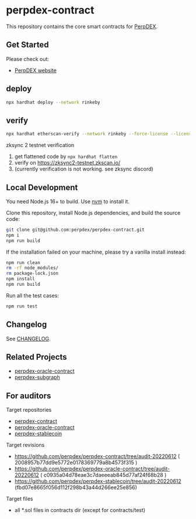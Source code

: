 # perpdex-contract

This repository contains the core smart contracts for [PerpDEX](https://perpdex.com/).

## Get Started

Please check out:

- [PerpDEX website](https://perpdex.com/)
<!-- - [PerpDEX docs](https://docs.perpdex.com/) -->

## deploy

```bash
npx hardhat deploy --network rinkeby
```

## verify

```bash
npx hardhat etherscan-verify --network rinkeby --force-license --license GPL-3.0
```

zksync 2 testnet verification

1. get flattened code by ```npx hardhat flatten```
2. verify on https://zksync2-testnet.zkscan.io/
3. (currently verification is not working. see zksync discord)

## Local Development

You need Node.js 16+ to build. Use [nvm](https://github.com/nvm-sh/nvm) to install it.

Clone this repository, install Node.js dependencies, and build the source code:

```bash
git clone git@github.com:perpdex/perpdex-contract.git
npm i
npm run build
```

If the installation failed on your machine, please try a vanilla install instead:

```bash
npm run clean
rm -rf node_modules/
rm package-lock.json
npm install
npm run build
```

Run all the test cases:

```bash
npm run test
```

## Changelog

See [CHANGELOG](https://github.com/perpdex/perpdex-contract/blob/main/CHANGELOG.md).

## Related Projects

- [perpdex-oracle-contract](https://github.com/perpdex/perpdex-oracle-contract)
- [perpdex-subgraph](https://github.com/perpdex/perpdex-subgraph)

## For auditors

Target repositories

- [perpdex-contract](https://github.com/perpdex/perpdex-contract)
- [perpdex-oracle-contract](https://github.com/perpdex/perpdex-oracle-contract)
- [perpdex-stablecoin](https://github.com/perpdex/perpdex-stablecoin)

Target revisions

- https://github.com/perpdex/perpdex-contract/tree/audit-20220612 ( 2008957b77dd9e5772e0178369779a8b4573f315 )
- https://github.com/perpdex/perpdex-oracle-contract/tree/audit-20220612 ( c0935a04d78eae3c7daeeeab845d77af24f68b28 )
- https://github.com/perpdex/perpdex-stablecoin/tree/audit-20220612 (fbd07e8665f056d112f298b43a44d266ee25e856)

Target files

- all *.sol files in contracts dir (except for contracts/test)
